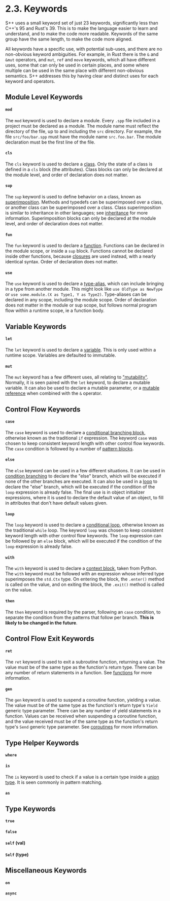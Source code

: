 # 2.3. Keywords

S++ uses a small keyword set of just 23 keywords, significantly less than C++'s 95 and Rust's 39. This is to make the
language easier to learn and understand, and to make the code more readable. Keywords of the same group have the same
length, to make the code more aligned.

All keywords have a specific use, with potential sub-uses, and there are no non-obvious keyword ambiguities. For
example, in Rust there is the `&` and `&mut` operators, and `mut`, `ref` and `move` keywords, which all have different
uses, some that can only be used in certain places, and some where multiple can be used in the same place with different
non-obvious semantics. S++ addresses this by having clear and distinct uses for each keyword and operators.

## Module Level Keywords

#### `mod`

The `mod` keyword is used to declare a module. Every `.spp` file included in a project must be declared as a
module. The module name must reflect the directory of the file, up to and including the `src` directory. For example,
the
file `src/foo/bar.spp` must have the module name `src.foo.bar`. The module declaration must be the first line of the
file.

#### `cls`

The `cls` keyword is used to declare a [class](10-1-Classes-Objects.md#class-declaration). Only the state of a class
is defined in a `cls` block (the attributes). Class blocks can only be declared at the module level, and order of
declaration does not matter.

#### `sup`

The `sup` keyword is used to define behavior on a class, known as
[superimposition](10-1-Classes-Objects.md#superimposition). Methods and typedefs can be superimposed over a class,
or another class can be superimposed over a class. Class superimposition is similar to inheritance in other
languages; see [inheritance](10-2-Inheritance-Polymorphism.md#inheritance) for more information. Superimposition blocks
can only be declared at the module level, and order of declaration does not matter.

#### `fun`

The `fun` keyword is used to declare a [function](3-3-Functions.md#function-declaration). Functions can be declared
in the module scope, or inside a `sup` block. Functions cannot be declared inside other functions, because
[closures](9-1-Lambdas-High-Order-Functions.md) are used instead, with a nearly identical syntax. Order of declaration
does not matter.

#### `use`

The `use` keyword is used to declare a [type-alias](5-7-Aliasing.md), which can include bringing in a type from another
module. This might look like `use OldType as NewType` or `use some.module.(X as Type1, Y as Type2)`. Type-aliases can
be declared in any scope, including the module scope. Order of declaration does not matter in the module or sup scope,
but follows normal program flow within a runtime scope, ie a function body.

## Variable Keywords

#### `let`

The `let` keyword is used to declare a [variable](3-1-Variables-Mutability.md). This is only used within a runtime
scope. Variables are defaulted to immutable.

#### `mut`

The `mut` keyword has a few different uses, all relating to
["mutability"](3-1-Variables-Mutability.md#mutability-of-a-variable). Normally, it is seen paired with the `let`
keyword, to declare a mutable variable. It can also be used to declare a mutable parameter, or a
[mutable reference](7-3-2nd-Class-Borrows.md#creating-a-borrow) when combined with the `&` operator.

## Control Flow Keywords

#### `case`

The `case` keyword is used to declare a [conditional branching block](4-1-Conditional-Branching.md), otherwise known as
the traditional `if` expression. The keyword `case` was chosen to keep consistent keyword length with other control flow
keywords. The `case` condition is followed by a number of [pattern blocks](4-1-Conditional-Branching.md#patterns).

#### `else`

The `else` keyword can be used in a few different situations. It can be used in
[condition branching](4-1-Conditional-Branching.md) to declare the "else" branch, which will be executed if none of the
other branches are executed. It can also be used in a [loop](4-2-Conditional-Looping.md) to declare the "else" branch,
which will be executed if the condition of the `loop` expression is already false. The final use is in object
initializer expressions, where it is used to declare the default value of an object, to fill in attributes that don't
have default values given.

#### `loop`

The `loop` keyword is used to declare a [conditional loop](4-2-Conditional-Looping.md), otherwise known as the
traditional `while` loop. The keyword `loop` was chosen to keep consistent keyword length with other control flow
keywords. The `loop` expression can be followed by an `else` block, which will be executed if the condition of the
`loop` expression is already false.

#### `with`

The `with` keyword is used to declare a [context block](4-3-Contextual-Blocks.md), taken from Python. The `with` keyword
must be followed with an expression whose inferred type superimposes the `std.Ctx` type. On entering the block, the
`.enter()` method is called on the value, and on exiting the block, the `.exit()` method is called on the value.

#### `then`

The `then` keyword is required by the parser, following an `case` condition, to separate the condition from the patterns
that follow per branch. **This is likely to be changed in the future**.

## Control Flow Exit Keywords

#### `ret`

The `ret` keyword is used to exit a subroutine function, returning a value. The value must be of the same type as the
function's return type. There can be any number of return statements in a function. See
[functions](3-3-Functions.md#returning-a-value) for more information.

#### `gen`

The `gen` keyword is used to suspend a coroutine function, yielding a value. The value must be of the same type as the
function's return type's `Yield` generic type parameter. There can be any number of yield statements in a function.
Values can be received when suspending a coroutine function, and the value received must be of the same type as the
function's return type's `Send` generic type parameter. See [coroutines](11-2-Concurrency-Coroutines.md) for more
information.

## Type Helper Keywords

#### `where`

#### `is`

The `is` keyword is used to check if a value is a certain type inside a [union type](5-6-Union-Types.md#). It is seen
commonly in pattern matching.

#### `as`

## Type Keywords

#### `true`

#### `false`

#### `self` (val)

#### `Self` (type)

## Miscellaneous Keywords

#### `on`

#### `async`
